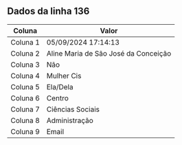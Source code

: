 ## Dados da linha 136

| Coluna | Valor |
|--------|-------|
| Coluna 1 | 05/09/2024 17:14:13 |
| Coluna 2 | Aline Maria de São José da Conceição |
| Coluna 3 | Não |
| Coluna 4 | Mulher Cis |
| Coluna 5 | Ela/Dela |
| Coluna 6 | Centro |
| Coluna 7 | Ciências Sociais |
| Coluna 8 | Administração |
| Coluna 9 | Email |
